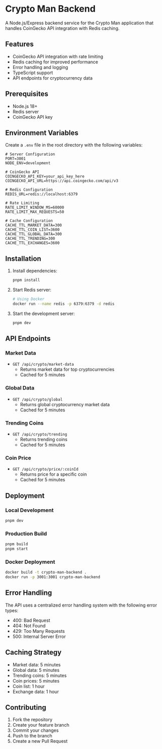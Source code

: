 # Crypto Man Backend

A Node.js/Express backend service for the Crypto Man application that handles CoinGecko API integration with Redis caching.

## Features

- CoinGecko API integration with rate limiting
- Redis caching for improved performance
- Error handling and logging
- TypeScript support
- API endpoints for cryptocurrency data

## Prerequisites

- Node.js 18+
- Redis server
- CoinGecko API key

## Environment Variables

Create a `.env` file in the root directory with the following variables:

```env
# Server Configuration
PORT=3001
NODE_ENV=development

# CoinGecko API
COINGECKO_API_KEY=your_api_key_here
COINGECKO_API_URL=https://api.coingecko.com/api/v3

# Redis Configuration
REDIS_URL=redis://localhost:6379

# Rate Limiting
RATE_LIMIT_WINDOW_MS=60000
RATE_LIMIT_MAX_REQUESTS=50

# Cache Configuration
CACHE_TTL_MARKET_DATA=300
CACHE_TTL_COIN_LIST=3600
CACHE_TTL_GLOBAL_DATA=300
CACHE_TTL_TRENDING=300
CACHE_TTL_EXCHANGES=3600
```

## Installation

1. Install dependencies:
   ```bash
   pnpm install
   ```

2. Start Redis server:
   ```bash
   # Using Docker
   docker run --name redis -p 6379:6379 -d redis
   ```

3. Start the development server:
   ```bash
   pnpm dev
   ```

## API Endpoints

### Market Data
- `GET /api/crypto/market-data`
  - Returns market data for top cryptocurrencies
  - Cached for 5 minutes

### Global Data
- `GET /api/crypto/global`
  - Returns global cryptocurrency market data
  - Cached for 5 minutes

### Trending Coins
- `GET /api/crypto/trending`
  - Returns trending coins
  - Cached for 5 minutes

### Coin Price
- `GET /api/crypto/price/:coinId`
  - Returns price for a specific coin
  - Cached for 5 minutes

## Deployment

### Local Development
```bash
pnpm dev
```

### Production Build
```bash
pnpm build
pnpm start
```

### Docker Deployment
```bash
docker build -t crypto-man-backend .
docker run -p 3001:3001 crypto-man-backend
```

## Error Handling

The API uses a centralized error handling system with the following error types:
- 400: Bad Request
- 404: Not Found
- 429: Too Many Requests
- 500: Internal Server Error

## Caching Strategy

- Market data: 5 minutes
- Global data: 5 minutes
- Trending coins: 5 minutes
- Coin prices: 5 minutes
- Coin list: 1 hour
- Exchange data: 1 hour

## Contributing

1. Fork the repository
2. Create your feature branch
3. Commit your changes
4. Push to the branch
5. Create a new Pull Request 